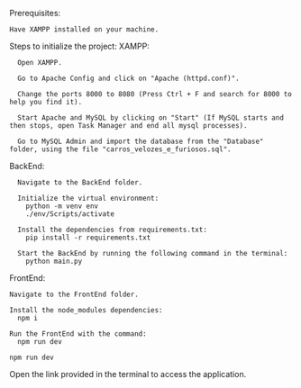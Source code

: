 Prerequisites:

    Have XAMPP installed on your machine.

Steps to initialize the project:
  XAMPP:
  
      Open XAMPP.
  
      Go to Apache Config and click on "Apache (httpd.conf)".
  
      Change the ports 8000 to 8080 (Press Ctrl + F and search for 8000 to help you find it).
  
      Start Apache and MySQL by clicking on "Start" (If MySQL starts and then stops, open Task Manager and end all mysql processes).
  
      Go to MySQL Admin and import the database from the "Database" folder, using the file "carros_velozes_e_furiosos.sql".
  
  BackEnd:
  
      Navigate to the BackEnd folder.

      Initialize the virtual environment:
        python -m venv env
        ./env/Scripts/activate

      Install the dependencies from requirements.txt:
        pip install -r requirements.txt

      Start the BackEnd by running the following command in the terminal:
        python main.py

FrontEnd:

    Navigate to the FrontEnd folder.

    Install the node_modules dependencies:
      npm i

    Run the FrontEnd with the command:
      npm run dev

    npm run dev

Open the link provided in the terminal to access the application.
